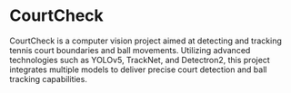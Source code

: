 # CourtCheck
CourtCheck is a computer vision project aimed at detecting and tracking tennis court boundaries and ball movements. Utilizing advanced technologies such as YOLOv5, TrackNet, and Detectron2, this project integrates multiple models to deliver precise court detection and ball tracking capabilities.
